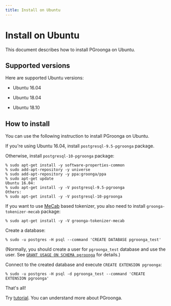 ```yaml
---
title: Install on Ubuntu
---
```


# Install on Ubuntu

This document describes how to install PGroonga on Ubuntu.

## Supported versions

Here are supported Ubuntu versions:

  * Ubuntu 16.04

  * Ubuntu 18.04

  * Ubuntu 18.10

## How to install

You can use the following instruction to install PGroonga on Ubuntu.

If you're using Ubuntu 16.04, install `postgresql-9.5-pgroonga` package.

Otherwise, install `postgresql-10-pgroonga` package:

```text
% sudo apt-get install -y software-properties-common
% sudo add-apt-repository -y universe
% sudo add-apt-repository -y ppa:groonga/ppa
% sudo apt-get update
Ubuntu 16.04:
% sudo apt-get install -y -V postgresql-9.5-pgroonga
Others:
% sudo apt-get install -y -V postgresql-10-pgroonga
```

If you want to use [MeCab](http://taku910.github.io/mecab/) based tokenizer, you also need to install `groonga-tokenizer-mecab` package:

```text
% sudo apt-get install -y -V groonga-tokenizer-mecab
```

Create a database:

```text
% sudo -u postgres -H psql --command 'CREATE DATABASE pgroonga_test'
```

(Normally, you should create a user for `pgroonga_test` database and use the user. See [`GRANT USAGE ON SCHEMA pgroonga`](../reference/grant-usage-on-schema-pgroonga.html) for details.)

Connect to the created database and execute `CREATE EXTENSION pgroonga`:

```text
% sudo -u postgres -H psql -d pgroonga_test --command 'CREATE EXTENSION pgroonga'
```

That's all!

Try [tutorial](../tutorial/). You can understand more about PGroonga.
